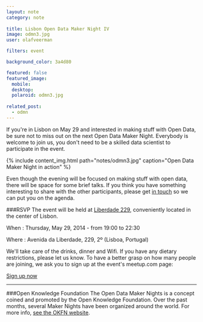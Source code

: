 ```yaml
---
layout: note
category: note
  
title: Lisbon Open Data Maker Night IV
image: odmn3.jpg
user: olafveerman

filters: event

background_color: 3a4d80

featured: false
featured_image: 
  mobile: 
  desktop: 
  polaroid: odmn3.jpg
  
related_post:
  - odmn
---
```

If you're in Lisbon on May 29 and interested in making stuff with Open Data, be sure not to miss out on the next Open Data Maker Night. Everybody is welcome to join us, you don't need to be a skilled data scientist to participate in the event.

{% include content_img.html path="notes/odmn3.jpg" caption="Open Data Maker Night in action" %}

Even though the evening will be focused on making stuff with open data, there will be space for some brief talks. If you think you have something interesting to share with the other participants, please get [in touch](mailto:olaf@flipside.org) so we can put you on the agenda. 

###RSVP
The event will be held at [Liberdade 229](http://www.liberdade229.com), conveniently located in the center of Lisbon.

When
: Thursday, May 29, 2014 - from 19:00 to 22:30

Where
: Avenida da Liberdade, 229, 2º (Lisboa, Portugal)

We'll take care of the drinks, dinner and Wifi. If you have any dietary restrictions, please let us know. To have a better grasp on how many people are joining, we ask you to sign up at the event's meetup.com page:

<a href="http://www.meetup.com/OpenKnowledgeFoundation/Lisbon-PT/1158982/" class="cta-inline" title="Sign up now">Sign up now</a>

***

###Open Knowledge Foundation
The Open Data Maker Nights is a concept coined and promoted by the Open Knowledge Foundation. Over the past months, several Maker Nights have been organized around the world. For more info, [see the OKFN website](http://okfnlabs.org/events/open-data-maker/).